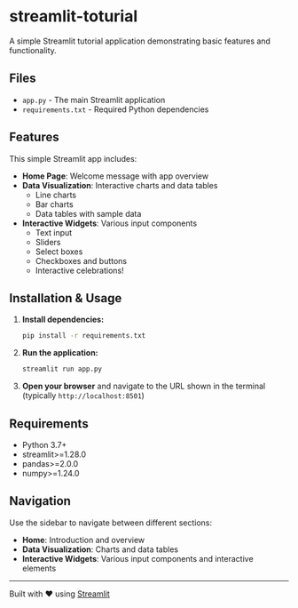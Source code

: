 # streamlit-toturial

A simple Streamlit tutorial application demonstrating basic features and functionality.

## Files

- `app.py` - The main Streamlit application
- `requirements.txt` - Required Python dependencies

## Features

This simple Streamlit app includes:

- **Home Page**: Welcome message with app overview
- **Data Visualization**: Interactive charts and data tables
  - Line charts
  - Bar charts 
  - Data tables with sample data
- **Interactive Widgets**: Various input components
  - Text input
  - Sliders
  - Select boxes
  - Checkboxes and buttons
  - Interactive celebrations!

## Installation & Usage

1. **Install dependencies:**
   ```bash
   pip install -r requirements.txt
   ```

2. **Run the application:**
   ```bash
   streamlit run app.py
   ```

3. **Open your browser** and navigate to the URL shown in the terminal (typically `http://localhost:8501`)

## Requirements

- Python 3.7+
- streamlit>=1.28.0
- pandas>=2.0.0
- numpy>=1.24.0

## Navigation

Use the sidebar to navigate between different sections:
- **Home**: Introduction and overview
- **Data Visualization**: Charts and data tables
- **Interactive Widgets**: Various input components and interactive elements

---

Built with ❤️ using [Streamlit](https://streamlit.io/)